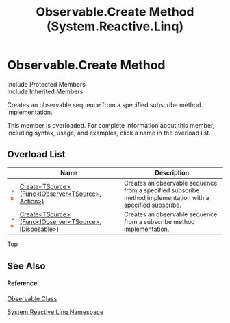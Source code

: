 ﻿---
title: Observable.Create Method  (System.Reactive.Linq)
TOCTitle: Create Method
ms:assetid: Overload:System.Reactive.Linq.Observable.Create
ms:mtpsurl: https://msdn.microsoft.com/en-us/library/system.reactive.linq.observable.create(v=VS.103)
ms:contentKeyID: 36068513
ms.date: 06/28/2011
mtps_version: v=VS.103
f1_keywords:
- System.Reactive.Linq.Observable.Create
- System.Reactive.Linq.Observable.Create``1
dev_langs:
- CSharp
- JScript
- VB
- FSharp
---

# Observable.Create Method

Include Protected Members  
Include Inherited Members  

Creates an observable sequence from a specified subscribe method implementation.

This member is overloaded. For complete information about this member, including syntax, usage, and examples, click a name in the overload list.

## Overload List

<table>
<thead>
<tr class="header">
<th> </th>
<th>Name</th>
<th>Description</th>
</tr>
</thead>
<tbody>
<tr class="odd">
<td><img src="images\Hh303103.pubmethod(en-us,VS.103).gif" title="Public method" alt="Public method" /><img src="images\Hh244319.static(en-us,VS.103).gif" title="Static member" alt="Static member" /></td>
<td><a href="https://msdn.microsoft.com/en-us/library/m:system.reactive.linq.observable.create%60%601(system.func%7bsystem.iobserver%7b%60%600%7d%2csystem.action%7d)(v=VS.103)">Create&lt;TSource&gt;(Func&lt;IObserver&lt;TSource&gt;, Action&gt;)</a></td>
<td>Creates an observable sequence from a specified subscribe method implementation with a specified subscribe.</td>
</tr>
<tr class="even">
<td><img src="images\Hh303103.pubmethod(en-us,VS.103).gif" title="Public method" alt="Public method" /><img src="images\Hh244319.static(en-us,VS.103).gif" title="Static member" alt="Static member" /></td>
<td><a href="https://msdn.microsoft.com/en-us/library/m:system.reactive.linq.observable.create%60%601(system.func%7bsystem.iobserver%7b%60%600%7d%2csystem.idisposable%7d)(v=VS.103)">Create&lt;TSource&gt;(Func&lt;IObserver&lt;TSource&gt;, IDisposable&gt;)</a></td>
<td>Creates an observable sequence from a subscribe method implementation.</td>
</tr>
</tbody>
</table>

Top

## See Also

#### Reference

[Observable Class](hh244252\(v=vs.103\).md)

[System.Reactive.Linq Namespace](hh211929\(v=vs.103\).md)

